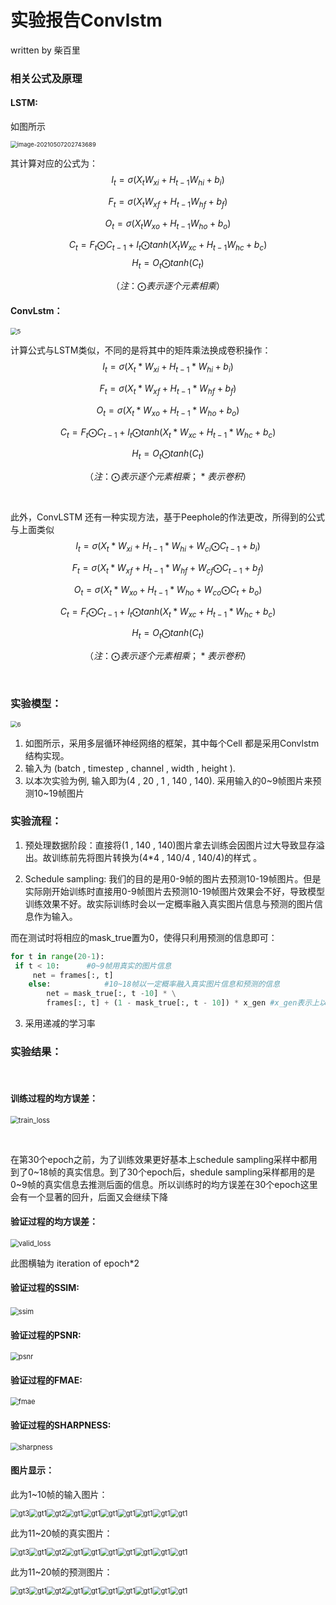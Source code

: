 # 实验报告Convlstm

written by 柴百里



### 相关公式及原理



#### LSTM:



如图所示

<img src="https://github.com/Monaco12138/my_convlstm/blob/master/photo/image-20210507202743689.png" alt="image-20210507202743689" style="zoom: 67%;" />



其计算对应的公式为：
$$
I_t = \sigma( X_t W_{xi} + H_{t-1}W_{hi} + b_i  )
$$

$$
F_t = \sigma( X_t W_{xf} + H_{t-1}W_{hf} + b_f  )
$$

$$
O_t = \sigma( X_t W_{xo} + H_{t-1}W_{ho} + b_o  )
$$

$$
C_t = F_t\bigodot C_{t-1} + I_t \bigodot tanh( X_t W_{xc} + H_{t-1}W_{hc} + b_c  )
$$
$$
H_t = O_t\bigodot tanh(C_t)
$$


$$
（注：\bigodot 表示逐个元素相乘）
$$


#### ConvLstm：



<img src="https://github.com/Monaco12138/my_convlstm/blob/master/photo/5.png" alt="5" style="zoom:67%;" />



计算公式与LSTM类似，不同的是将其中的矩阵乘法换成卷积操作：
$$
I_t = \sigma( X_t* W_{xi} + H_{t-1}*W_{hi} + b_i  )
$$

$$
F_t = \sigma( X_t *W_{xf} + H_{t-1}*W_{hf} + b_f  )
$$

$$
O_t = \sigma( X_t* W_{xo} + H_{t-1}*W_{ho} + b_o  )
$$

$$
C_t = F_t\bigodot C_{t-1} + I_t \bigodot tanh( X_t *W_{xc} + H_{t-1}*W_{hc} + b_c  )
$$

$$
H_t = O_t\bigodot tanh(C_t)
$$

$$
（注：\bigodot 表示逐个元素相乘 ；*表示卷积）
$$

​				



此外，ConvLSTM 还有一种实现方法，基于Peephole的作法更改，所得到的公式与上面类似
$$
I_t = \sigma( X_t* W_{xi} + H_{t-1}*W_{hi} + W_{ci}\bigodot C_{t-1}+ b_i  )
$$

$$
F_t = \sigma( X_t *W_{xf} + H_{t-1}*W_{hf} + W_{cf}\bigodot C_{t-1} + b_f  )
$$

$$
O_t = \sigma( X_t* W_{xo} + H_{t-1}*W_{ho} + W_{co}\bigodot C_{t}+ b_o  )
$$

$$
C_t = F_t\bigodot C_{t-1} + I_t \bigodot tanh( X_t *W_{xc} + H_{t-1}*W_{hc} + b_c  )
$$

$$
H_t = O_t\bigodot tanh(C_t)
$$

$$
（注：\bigodot 表示逐个元素相乘 ；*表示卷积）
$$

​		

### 实验模型：



<img src="https://github.com/Monaco12138/my_convlstm/blob/master/photo/6.png" alt="6" style="zoom:67%;" />



1. 如图所示，采用多层循环神经网络的框架，其中每个Cell 都是采用Convlstm结构实现。
2. 输入为 (batch , timestep , channel , width , height ).
3. 以本次实验为例, 输入即为(4 , 20 , 1 , 140 , 140). 采用输入的0~9帧图片来预测10~19帧图片



### 实验流程：

1.  预处理数据阶段：直接将(1 , 140 , 140)图片拿去训练会因图片过大导致显存溢出。故训练前先将图片转换为(4*4 , 140/4 , 140/4)的样式 。

   

2.  Schedule sampling:  我们的目的是用0-9帧的图片去预测10-19帧图片。但是实际刚开始训练时直接用0-9帧图片去预测10-19帧图片效果会不好，导致模型训练效果不好。故实际训练时会以一定概率融入真实图片信息与预测的图片信息作为输入。

   而在测试时将相应的mask_true置为0，使得只利用预测的信息即可：
   
   ```python
   for t in range(20-1):
   	if t < 10:		#0~9帧用真实的图片信息
       	net = frames[:, t] 
       else:			#10~18帧以一定概率融入真实图片信息和预测的信息
           net = mask_true[:, t -10] * \
           frames[:, t] + (1 - mask_true[:, t - 10]) * x_gen #x_gen表示上以帧预测的图片
   ```



3. 采用递减的学习率







### 实验结果：

​	

#### 训练过程的均方误差：

<img src="https://github.com/Monaco12138/my_convlstm/blob/master/photo/loss.png" alt="train_loss" style="zoom: 80%;" />

​	

在第30个epoch之前，为了训练效果更好基本上schedule sampling采样中都用到了0~18帧的真实信息。到了30个epoch后，shedule sampling采样都用的是0~9帧的真实信息去推测后面的信息。所以训练时的均方误差在30个epoch这里会有一个显著的回升，后面又会继续下降



#### 验证过程的均方误差：

<img src="https://github.com/Monaco12138/my_convlstm/blob/master/photo/valid_loss.png" alt="valid_loss" style="zoom:80%;" />

此图横轴为 iteration of epoch*2



#### 验证过程的SSIM:

​	<img src="https://github.com/Monaco12138/my_convlstm/blob/master/photo/ssim.png" alt="ssim" style="zoom:80%;" />



#### 验证过程的PSNR:

<img src="https://github.com/Monaco12138/my_convlstm/blob/master/photo/psnr.png" alt="psnr" style="zoom:80%;" />



#### 验证过程的FMAE:

<img src="https://github.com/Monaco12138/my_convlstm/blob/master/photo/fmae.png" alt="fmae" style="zoom:80%;" />



#### 验证过程的SHARPNESS:

<img src="https://github.com/Monaco12138/my_convlstm/blob/master/photo/sharpness.png" alt="sharpness" style="zoom:80%;" />



#### 图片显示： 



此为1~10帧的输入图片：

<img src="https://github.com/Monaco12138/my_convlstm/blob/master/photo/gt1.png" alt="gt3" style="zoom:80%;" /><img src="https://github.com/Monaco12138/my_convlstm/blob/master/photo/gt2.png" alt="gt1" style="zoom: 80%;" /><img src="https://github.com/Monaco12138/my_convlstm/blob/master/photo/gt3.png" alt="gt2" style="zoom:80%;" /><img src="https://github.com/Monaco12138/my_convlstm/blob/master/photo/gt4.png" alt="gt1" style="zoom: 80%;" /><img src="https://github.com/Monaco12138/my_convlstm/blob/master/photo/gt5.png" alt="gt1" style="zoom: 80%;" /><img src="https://github.com/Monaco12138/my_convlstm/blob/master/photo/gt6.png" alt="gt1" style="zoom: 80%;" /><img src="https://github.com/Monaco12138/my_convlstm/blob/master/photo/gt7.png" alt="gt1" style="zoom: 80%;" /><img src="https://github.com/Monaco12138/my_convlstm/blob/master/photo/gt8.png" alt="gt1" style="zoom: 80%;" /><img src="https://github.com/Monaco12138/my_convlstm/blob/master/photo/gt9.png" alt="gt1" style="zoom: 80%;" /><img src="https://github.com/Monaco12138/my_convlstm/blob/master/photo/gt10.png" alt="gt1" style="zoom: 80%;" />





此为11~20帧的真实图片：

<img src="https://github.com/Monaco12138/my_convlstm/blob/master/photo/gt11.png" alt="gt3" style="zoom:80%;" /><img src="https://github.com/Monaco12138/my_convlstm/blob/master/photo/gt12.png" alt="gt1" style="zoom: 80%;" /><img src="https://github.com/Monaco12138/my_convlstm/blob/master/photo/gt13.png" alt="gt2" style="zoom:80%;" /><img src="https://github.com/Monaco12138/my_convlstm/blob/master/photo/gt14.png" alt="gt1" style="zoom: 80%;" /><img src="https://github.com/Monaco12138/my_convlstm/blob/master/photo/gt15.png" alt="gt1" style="zoom: 80%;" /><img src="https://github.com/Monaco12138/my_convlstm/blob/master/photo/gt16.png" alt="gt1" style="zoom: 80%;" /><img src="https://github.com/Monaco12138/my_convlstm/blob/master/photo/gt17.png" alt="gt1" style="zoom: 80%;" /><img src="https://github.com/Monaco12138/my_convlstm/blob/master/photo/gt18.png" alt="gt1" style="zoom: 80%;" /><img src="https://github.com/Monaco12138/my_convlstm/blob/master/photo/gt19.png" alt="gt1" style="zoom: 80%;" /><img src="https://github.com/Monaco12138/my_convlstm/blob/master/photo/gt20.png" alt="gt1" style="zoom: 80%;" />





此为11~20帧的预测图片：

<img src="https://github.com/Monaco12138/my_convlstm/blob/master/photo/pd11.png" alt="gt3" style="zoom:80%;" /><img src="https://github.com/Monaco12138/my_convlstm/blob/master/photo/pd12.png" alt="gt1" style="zoom: 80%;" /><img src="https://github.com/Monaco12138/my_convlstm/blob/master/photo/pd13.png" alt="gt2" style="zoom:80%;" /><img src="https://github.com/Monaco12138/my_convlstm/blob/master/photo/pd14.png" alt="gt1" style="zoom: 80%;" /><img src="https://github.com/Monaco12138/my_convlstm/blob/master/photo/pd15.png" alt="gt1" style="zoom: 80%;" /><img src="https://github.com/Monaco12138/my_convlstm/blob/master/photo/pd16.png" alt="gt1" style="zoom: 80%;" /><img src="https://github.com/Monaco12138/my_convlstm/blob/master/photo/pd17.png" alt="gt1" style="zoom: 80%;" /><img src="https://github.com/Monaco12138/my_convlstm/blob/master/photo/pd18.png" alt="gt1" style="zoom: 80%;" /><img src="https://github.com/Monaco12138/my_convlstm/blob/master/photo/pd19.png" alt="gt1" style="zoom: 80%;" /><img src="https://github.com/Monaco12138/my_convlstm/blob/master/photo/pd20.png" alt="gt1" style="zoom: 80%;" />



